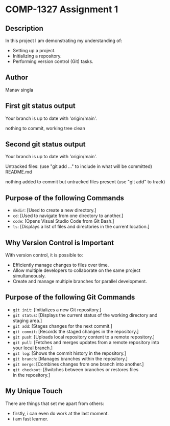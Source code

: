 # COMP-1327 Assignment 1

## Description

In this project I am demonstrating my understanding of:

- Setting up a project.
- Initializing a repository.
- Performing version control (Git) tasks.

## Author
Manav singla

## First git status output

Your branch is up to date with 'origin/main'.

nothing to commit, working tree clean

## Second git status output

Your branch is up to date with 'origin/main'.

Untracked files:
  (use "git add <file>..." to include in what will be committed)       
        README.md

nothing added to commit but untracked files present (use "git add" to track)


## Purpose of the following Commands

- `mkdir`: [Used to create a new directory.]
- `cd`: [Used to navigate from one directory to another.]
- `code`: [Opens Visual Studio Code from Git Bash.]
- `ls`: [Displays a list of files and directories in the current location.]

## Why Version Control is Important

With version control, it is possible to:

- Efficiently manage changes to files over time.
- Allow multiple developers to collaborate on the same project simultaneously.
- Create and manage multiple branches for parallel development.

## Purpose of the following Git Commands

- `git init`: [Initializes a new Git repository.]
- `git status`: [Displays the current status of the working directory and staging area.]
- `git add`: [Stages changes for the next commit.]
- `git commit`: [Records the staged changes in the repository.]
- `git push`: [Uploads local repository content to a remote repository.]
- `git pull`: [Fetches and merges updates from a remote repository into your local branch.]
- `git log`: [Shows the commit history in the repository.]
- `git branch`: [Manages branches within the repository.]
- `git merge`: [Combines changes from one branch into another.]
- `git checkout`: [Switches between branches or restores files in the repository.]

## My Unique Touch

There are things that set me apart from others:

- firstly, i can even do work at the last moment.
- i am fast learner.
